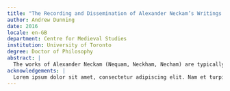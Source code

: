 ```yaml
---
title: "The Recording and Dissemination of Alexander Neckam’s Writings at Oxford and Cirencester"
author: Andrew Dunning
date: 2016
locale: en-GB
department: Centre for Medieval Studies
institution: University of Toronto
degree: Doctor of Philosophy
abstract: |
  The works of Alexander Neckam (Nequam, Neckham, Necham) are typically approached as products directed towards separate scholastic and monastic audiences, as is reflected in the title of R.W. Hunt’s study *The Schools and the Cloister*. This thesis argues that Alexander’s later works were all written for the Augustinian community at Cirencester, and that as canon and later abbot he composed works that would fill a lack of practical books that served as tools for the order’s work in its community. The evidence for this is derived primarily from an analysis of the manuscripts containing Alexander’s works, a number of which appear to be derived directly from copies made at Cirencester.
acknowledgements: |
  Lorem ipsum dolor sit amet, consectetur adipiscing elit. Nam et turpis gravida, lacinia ante sit amet, sollicitudin erat. Aliquam efficitur vehicula leo sed condimentum. Phasellus lobortis eros vitae rutrum egestas. Vestibulum ante ipsum primis in faucibus orci luctus et ultrices posuere cubilia Curae; Donec at urna imperdiet, vulputate orci eu, sollicitudin leo. Donec nec dui sagittis, malesuada erat eget, vulputate tellus. Nam ullamcorper efficitur iaculis. Mauris eu vehicula nibh. In lectus turpis, tempor at felis a, egestas fermentum massa.
---
```

